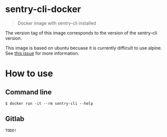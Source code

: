 # sentry-cli-docker
> Docker image with sentry-cli installed

The version tag of this image corresponds to the version of the sentry-cli version.

This image is based on ubuntu becuase it is currently difficult to use alpine. See [this issue](https://github.com/getsentry/sentry-cli/issues/139) for more information.

# How to use

## Command line

 ```
 $ docker run -it --rm sentry-cli --help
 ```

 ## Gitlab

```
TODO!
```
 
